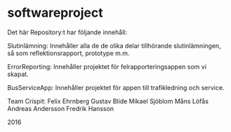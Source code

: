 # softwareproject

Det här Repository:t har följande innehåll:

Slutinlämning: Innehåller alla de de olika delar tillhörande slutinlämningen, så som reflektionsrapport, prototype m.m.

ErrorReporting: Innehåller projektet för felrapporteringsappen som vi skapat.

BusServiceApp: Innehåller projektet för appen till trafikledning och service.

Team Crispit:
Felix Ehrnberg
Gustav Blide
Mikael Sjöblom
Måns Löfås
Andreas Andersson
Fredrik Hansson

2016

